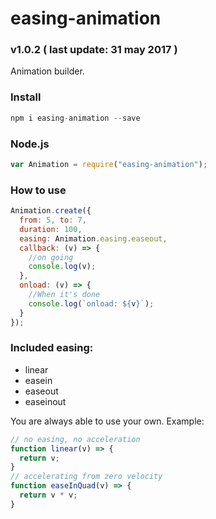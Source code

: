 # easing-animation
### v1.0.2 ( last update: 31 may 2017 )

Animation builder.

### Install
```javascript
npm i easing-animation --save
```

### Node.js
```javascript
var Animation = require("easing-animation");
```

### How to use
```javascript
Animation.create({
  from: 5, to: 7,
  duration: 100,
  easing: Animation.easing.easeout,
  callback: (v) => {
    //on going
    console.log(v);
  },
  onload: (v) => {
    //When it's done
    console.log(`onload: ${v}`);
  }
});
```

### Included easing:

* linear
* easein
* easeout
* easeinout

You are always able to use your own. Example:
```javascript
// no easing, no acceleration
function linear(v) => {
  return v;
}
// accelerating from zero velocity
function easeInQuad(v) => {
  return v * v;
}
```